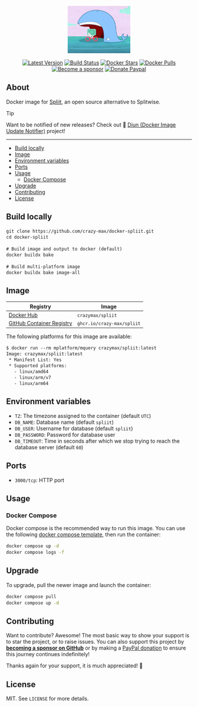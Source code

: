 <p align="center"><a href="https://github.com/crazy-max/docker-spliit" target="_blank"><img height="128" src=".github/docker-spliit.jpg"></a></p>

<p align="center">
  <a href="https://hub.docker.com/r/crazymax/spliit/tags?page=1&ordering=last_updated"><img src="https://img.shields.io/github/v/tag/crazy-max/docker-spliit?label=version&style=flat-square" alt="Latest Version"></a>
  <a href="https://github.com/crazy-max/docker-spliit/actions?workflow=build"><img src="https://img.shields.io/github/actions/workflow/status/crazy-max/docker-spliit/build.yml?branch=master&label=build&logo=github&style=flat-square" alt="Build Status"></a>
  <a href="https://hub.docker.com/r/crazymax/spliit/"><img src="https://img.shields.io/docker/stars/crazymax/spliit.svg?style=flat-square&logo=docker" alt="Docker Stars"></a>
  <a href="https://hub.docker.com/r/crazymax/spliit/"><img src="https://img.shields.io/docker/pulls/crazymax/spliit.svg?style=flat-square&logo=docker" alt="Docker Pulls"></a>
  <br /><a href="https://github.com/sponsors/crazy-max"><img src="https://img.shields.io/badge/sponsor-crazy--max-181717.svg?logo=github&style=flat-square" alt="Become a sponsor"></a>
  <a href="https://www.paypal.me/crazyws"><img src="https://img.shields.io/badge/donate-paypal-00457c.svg?logo=paypal&style=flat-square" alt="Donate Paypal"></a>
</p>

## About

Docker image for [Spliit](https://github.com/spliit-app/spliit), an open source
alternative to Splitwise.

> [!TIP] 
> Want to be notified of new releases? Check out 🔔 [Diun (Docker Image Update Notifier)](https://github.com/crazy-max/diun)
> project!

___

* [Build locally](#build-locally)
* [Image](#image)
* [Environment variables](#environment-variables)
* [Ports](#ports)
* [Usage](#usage)
  * [Docker Compose](#docker-compose)
* [Upgrade](#upgrade)
* [Contributing](#contributing)
* [License](#license)

## Build locally

```shell
git clone https://github.com/crazy-max/docker-spliit.git
cd docker-spliit

# Build image and output to docker (default)
docker buildx bake

# Build multi-platform image
docker buildx bake image-all
```

## Image

| Registry                                                                                          | Image                      |
|---------------------------------------------------------------------------------------------------|----------------------------|
| [Docker Hub](https://hub.docker.com/r/crazymax/spliit/)                                           | `crazymax/spliit`          |
| [GitHub Container Registry](https://github.com/users/crazy-max/packages/container/package/spliit) | `ghcr.io/crazy-max/spliit` |

The following platforms for this image are available:

```
$ docker run --rm mplatform/mquery crazymax/spliit:latest
Image: crazymax/spliit:latest
 * Manifest List: Yes
 * Supported platforms:
   - linux/amd64
   - linux/arm/v7
   - linux/arm64
```

## Environment variables

* `TZ`: The timezone assigned to the container (default `UTC`)
* `DB_NAME`: Database name (default `spliit`)
* `DB_USER`: Username for database (default `spliit`)
* `DB_PASSWORD`: Password for database user
* `DB_TIMEOUT`: Time in seconds after which we stop trying to reach the database server (default `60`)

## Ports

* `3000/tcp`: HTTP port

## Usage

### Docker Compose

Docker compose is the recommended way to run this image. You can use the
following [docker compose template](examples/compose/compose.yml), then run
the container:

```bash
docker compose up -d
docker compose logs -f
```

## Upgrade

To upgrade, pull the newer image and launch the container:

```bash
docker compose pull
docker compose up -d
```

## Contributing

Want to contribute? Awesome! The most basic way to show your support is to star
the project, or to raise issues. You can also support this project by [**becoming a sponsor on GitHub**](https://github.com/sponsors/crazy-max)
or by making a [PayPal donation](https://www.paypal.me/crazyws) to ensure this
journey continues indefinitely!

Thanks again for your support, it is much appreciated! :pray:

## License

MIT. See `LICENSE` for more details.
